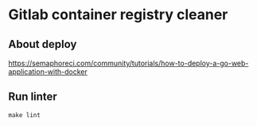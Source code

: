 # Gitlab container registry cleaner

## About deploy

https://semaphoreci.com/community/tutorials/how-to-deploy-a-go-web-application-with-docker

## Run linter
```
make lint
```